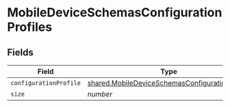 # MobileDeviceSchemasConfigurationProfiles


## Fields

| Field                                                                                                                   | Type                                                                                                                    | Required                                                                                                                | Description                                                                                                             | Example                                                                                                                 |
| ----------------------------------------------------------------------------------------------------------------------- | ----------------------------------------------------------------------------------------------------------------------- | ----------------------------------------------------------------------------------------------------------------------- | ----------------------------------------------------------------------------------------------------------------------- | ----------------------------------------------------------------------------------------------------------------------- |
| `configurationProfile`                                                                                                  | [shared.MobileDeviceSchemasConfigurationProfile](../../../sdk/models/shared/mobiledeviceschemasconfigurationprofile.md) | :heavy_minus_sign:                                                                                                      | N/A                                                                                                                     |                                                                                                                         |
| `size`                                                                                                                  | *number*                                                                                                                | :heavy_minus_sign:                                                                                                      | N/A                                                                                                                     | 1                                                                                                                       |